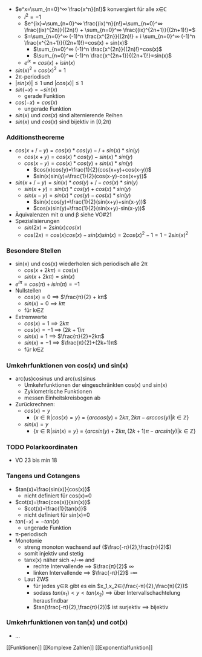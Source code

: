 + $e^x=\sum_{n=0}^∞ \frac{x^n}{n!}$ konvergiert für alle x∈ℂ
	+ $i^2=-1$
	+  $e^{ix}=\sum_{n=0}^∞ \frac{(ix)^n}{n!}=\sum_{n=0}^∞ \frac{(ix)^{2n}}{(2n)!} + \sum_{n=0}^∞ \frac{(ix)^{2n+1}}{(2n+1)!}=$
	+  $=\sum_{n=0}^∞ (-1)^n \frac{x^{2n}}{(2n)!} + i \sum_{n=0}^∞ (-1)^n \frac{x^{2n+1}}{(2n+1)!}=cos(x) + sin(x)$ 
		+ $\sum_{n=0}^∞ (-1)^n \frac{x^{2n}}{(2n)!}=cos(x)$	
		+ $\sum_{n=0}^∞ (-1)^n \frac{x^{2n+1}}{(2n+1)!}=sin(x)$
	+ $e^{ix}=cos(x) + isin(x)$
+ $sin(x)^2+cos(x)^2=1$
+ 2π-periodisch
+ $|sin(x)|≤1$ und $|cos(x)|≤1$
+ $sin(-x)=-sin(x)$
	+ gerade Funktion
+ $cos(-x)=cos(x)$
	+ ungerade Funktion
+ $sin(x)$ und $cos(x)$ sind alternierende Reihen
+ $sin(x)$ und $cos(x)$ sind bijektiv in [0,2π)

### Additionstheoreme
+ $cos(x+/-y)=cos(x)*cos(y)-/+sin(x)*sin(y)$
	+ $cos(x+y)=cos(x)*cos(y)-sin(x)*sin(y)$
	+ $cos(x-y)=cos(x)*cos(y)+sin(x)*sin(y)$
		+ $cos(x)cos(y)=\frac{1}{2}(cos(x+y)+cos(x-y))$
		+ $sin(x)sin(y)=\frac{1}{2}(cos(x-y)-cos(x+y))$
+ $sin(x+/-y)=sin(x)*cos(y)+/-cos(x)*sin(y)$
	+ $sin(x+y)=sin(x)*cos(y)+cos(x)*sin(y)$
	+ $sin(x-y)=sin(x)*cos(y)-cos(x)*sin(y)$
		+ $sin(x)cos(y)=\frac{1}{2}(sin(x+y)+sin(x-y))$
		+ $cos(x)sin(y)=\frac{1}{2}(sin(x+y)-sin(x-y))$
+ Äquivalenzen mit α und β siehe VO#21
+ Spezialisierungen
	+ $sin(2x)=2sin(x)cos(x)$
	+ $cos(2x)=cos(x)cos(x)-sin(x)sin(x)=2cos(x)^2-1=1-2sin(x)^2$

### Besondere Stellen
+ sin(x) und cos(x) wiederholen sich periodisch alle 2π
	+ $cos(x+2kπ) = cos(x)$
	+ $sin(x+2kπ) = sin(x)$
+ $e^{iπ}=cos(π) + isin(π)=-1$
+ Nullstellen
	+  $cos(x) = 0$ ==> $\frac{π}{2} + kπ$
	+ $sin(x)=0$ ==> $kπ$
	+ für k∈ℤ
+ Extremwerte
	+ $cos(x)=1$ ==> $2kπ$
	+ $cos(x)=-1$ ==> $(2k+1)π$
	+ $sin(x)=1$ ==> $\frac{π}{2}+2kπ$
	+ $sin(x)=-1$ ==> $\frac{π}{2}+(2k+1)π$ 
	+ für k∈ℤ


### Umkehrfunktionen von cos(x) und sin(x)
+ arc(us)cosinus und arc(us)sinus
	+ Umkehrfunktionen der eingeschränkten cos(x) und sin(x)
	+ Zyklometrische Funktionen
	+ messen Einheitskreisbogen ab
+ Zurückrechnen:
	+ $cos(x)=y$
		+ {$x∈ℝ|cos(x)=y$} = {$arccos(y)+2kπ,2kπ-arccos(y)|k∈ℤ$}		
	+ $sin(x)=y$
		+ {$x∈ℝ|sin(x)=y$} = {$arcsin(y)+2kπ,(2k+1)π-arcsin(y)|k∈ℤ$}

### TODO Polarkoordinaten
+ VO 23 bis min 18

### Tangens und Cotangens
 + $tan(x)=\frac{sin(x)}{cos(x)}$
	 + nicht definiert für cos(x)=0
 + $cot(x)=\frac{cos(x)}{sin(x)}$
	 + $cot(x)=\frac{1}{tan(x)}$
	 + nicht definiert für sin(x)=0
 + $tan(-x)=-tan(x)$
	 + ungerade Funktion
 + π-periodisch
 + Monotonie
	 + streng monoton wachsend auf ($\frac{-π}{2},\frac{π}{2}$)
	 + somit injektiv und stetig
	 + tanx(x) näher sich +/-∞ and
		 + rechte Intervallende ==> $\frac{π}{2}$ ∞
		 + linken Intervallende ==> $\frac{-π}{2}$ -∞
	 + Laut ZWS
		 + für jedes y∈ℝ gibt es ein $x_1,x_2∈(\frac{-π}{2},\frac{π}{2})$
		 + sodass $tan(x_1)<y<tan(x_2)$ ==> über Intervallschachtelung herausfindbar
		 + $tan(\frac{-π}{2},\frac{π}{2})$ ist surjektiv ==> bijektiv

### Umkehrfunktionen von tan(x) und cot(x)
+ ...




[[Funktionen]] [[Komplexe Zahlen]] [[Exponentialfunktion]]
